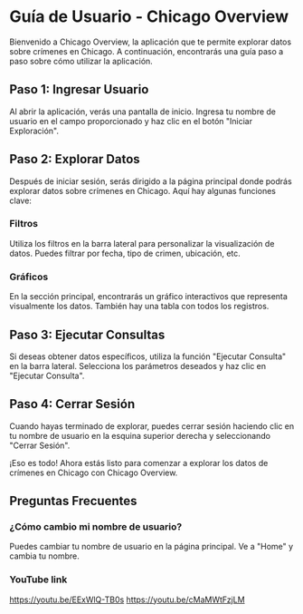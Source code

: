 # Guía de Usuario - Chicago Overview

Bienvenido a Chicago Overview, la aplicación que te permite explorar datos sobre crímenes en Chicago. A continuación, encontrarás una guía paso a paso sobre cómo utilizar la aplicación.

## Paso 1: Ingresar Usuario

Al abrir la aplicación, verás una pantalla de inicio. Ingresa tu nombre de usuario en el campo proporcionado y haz clic en el botón "Iniciar Exploración".


## Paso 2: Explorar Datos

Después de iniciar sesión, serás dirigido a la página principal donde podrás explorar datos sobre crímenes en Chicago. Aquí hay algunas funciones clave:

### Filtros

Utiliza los filtros en la barra lateral para personalizar la visualización de datos. Puedes filtrar por fecha, tipo de crimen, ubicación, etc.


### Gráficos

En la sección principal, encontrarás un gráfico interactivos que representa visualmente los datos. También hay una tabla con todos los registros.


## Paso 3: Ejecutar Consultas

Si deseas obtener datos específicos, utiliza la función "Ejecutar Consulta" en la barra lateral. Selecciona los parámetros deseados y haz clic en "Ejecutar Consulta".


## Paso 4: Cerrar Sesión

Cuando hayas terminado de explorar, puedes cerrar sesión haciendo clic en tu nombre de usuario en la esquina superior derecha y seleccionando "Cerrar Sesión".


¡Eso es todo! Ahora estás listo para comenzar a explorar los datos de crímenes en Chicago con Chicago Overview.

## Preguntas Frecuentes

### ¿Cómo cambio mi nombre de usuario?
Puedes cambiar tu nombre de usuario en la página principal. Ve a "Home" y cambia tu nombre.

### YouTube link

https://youtu.be/EExWlQ-TB0s
https://youtu.be/cMaMWtFzjLM
